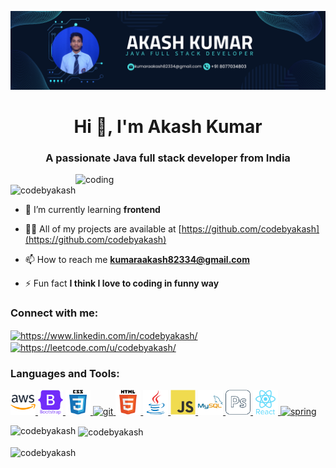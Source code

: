 ![logo](https://github.com/codebyakash/codebyakash/blob/main/github%20banner.png)
<h1 align="center">Hi 👋, I'm Akash Kumar</h1>
<h3 align="center">A passionate Java full stack developer from India</h3>

<img align="right" alt="coding" width="400" src="https://media.licdn.com/dms/image/D4D22AQFOiE5Ote9koQ/feedshare-shrink_800/0/1698233447808?e=1718841600&v=beta&t=wQtFsJR-TD5Et7Xcsvwc98a2nFvLBwMqXOmlrN6-_YM">

<p align="left"> <img src="https://komarev.com/ghpvc/?username=codebyakash&label=Profile%20views&color=0e75b6&style=flat" alt="codebyakash" /> </p>

- 🌱 I’m currently learning **frontend**

- 👨‍💻 All of my projects are available at [https://github.com/codebyakash](https://github.com/codebyakash)

- 📫 How to reach me **kumaraakash82334@gmail.com**

- ⚡ Fun fact **I think I love to coding in funny way**

<h3 align="left">Connect with me:</h3>
<p align="left">
<a href="https://www.linkedin.com/in/codebyakash/" target="blank"><img align="center" src="https://raw.githubusercontent.com/rahuldkjain/github-profile-readme-generator/master/src/images/icons/Social/linked-in-alt.svg" alt="https://www.linkedin.com/in/codebyakash/" height="30" width="40" /></a>
<a href="https://leetcode.com/u/codebyakash/" target="blank"><img align="center" src="https://raw.githubusercontent.com/rahuldkjain/github-profile-readme-generator/master/src/images/icons/Social/leet-code.svg" alt="https://leetcode.com/u/codebyakash/" height="30" width="40" /></a>
</p>

<h3 align="left">Languages and Tools:</h3>
<p align="left"> <a href="https://aws.amazon.com" target="_blank" rel="noreferrer"> <img src="https://raw.githubusercontent.com/devicons/devicon/master/icons/amazonwebservices/amazonwebservices-original-wordmark.svg" alt="aws" width="40" height="40"/> </a> <a href="https://getbootstrap.com" target="_blank" rel="noreferrer"> <img src="https://raw.githubusercontent.com/devicons/devicon/master/icons/bootstrap/bootstrap-plain-wordmark.svg" alt="bootstrap" width="40" height="40"/> </a> <a href="https://www.w3schools.com/css/" target="_blank" rel="noreferrer"> <img src="https://raw.githubusercontent.com/devicons/devicon/master/icons/css3/css3-original-wordmark.svg" alt="css3" width="40" height="40"/> </a> <a href="https://git-scm.com/" target="_blank" rel="noreferrer"> <img src="https://www.vectorlogo.zone/logos/git-scm/git-scm-icon.svg" alt="git" width="40" height="40"/> </a> <a href="https://www.w3.org/html/" target="_blank" rel="noreferrer"> <img src="https://raw.githubusercontent.com/devicons/devicon/master/icons/html5/html5-original-wordmark.svg" alt="html5" width="40" height="40"/> </a> <a href="https://www.java.com" target="_blank" rel="noreferrer"> <img src="https://raw.githubusercontent.com/devicons/devicon/master/icons/java/java-original.svg" alt="java" width="40" height="40"/> </a> <a href="https://developer.mozilla.org/en-US/docs/Web/JavaScript" target="_blank" rel="noreferrer"> <img src="https://raw.githubusercontent.com/devicons/devicon/master/icons/javascript/javascript-original.svg" alt="javascript" width="40" height="40"/> </a> <a href="https://www.mysql.com/" target="_blank" rel="noreferrer"> <img src="https://raw.githubusercontent.com/devicons/devicon/master/icons/mysql/mysql-original-wordmark.svg" alt="mysql" width="40" height="40"/> </a> <a href="https://www.photoshop.com/en" target="_blank" rel="noreferrer"> <img src="https://raw.githubusercontent.com/devicons/devicon/master/icons/photoshop/photoshop-line.svg" alt="photoshop" width="40" height="40"/> </a> <a href="https://reactjs.org/" target="_blank" rel="noreferrer"> <img src="https://raw.githubusercontent.com/devicons/devicon/master/icons/react/react-original-wordmark.svg" alt="react" width="40" height="40"/> </a> <a href="https://spring.io/" target="_blank" rel="noreferrer"> <img src="https://www.vectorlogo.zone/logos/springio/springio-icon.svg" alt="spring" width="40" height="40"/> </a> </p>

<p><img align="left" src="https://github-readme-stats.vercel.app/api/top-langs?username=codebyakash&show_icons=true&locale=en&layout=compact" alt="codebyakash" /></p>

<p>&nbsp;<img align="center" src="https://github-readme-stats.vercel.app/api?username=codebyakash&show_icons=true&locale=en" alt="codebyakash" /></p>

<p><img align="center" src="https://github-readme-streak-stats.herokuapp.com/?user=codebyakash&" alt="codebyakash" /></p>
